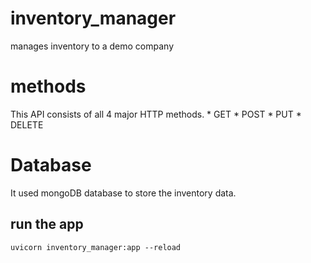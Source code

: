 # inventory_manager
manages inventory to a demo company

# methods
This API consists of all 4 major HTTP methods.
    * GET
    * POST
    * PUT
    * DELETE

# Database
It used mongoDB database to store the inventory data.

## run the app 
`uvicorn inventory_manager:app --reload`
